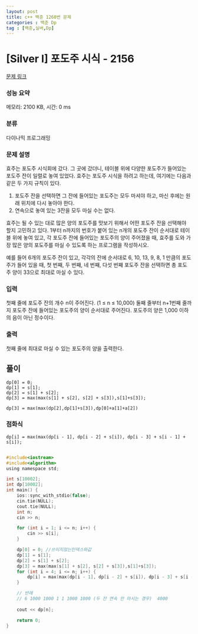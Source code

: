 ```yaml
---
layout: post
title: c++ 백준 1260번 문제
categories : 백준 Dp
tag : [백준,실버,Dp]
---
```


# [Silver I] 포도주 시식 - 2156 

[문제 링크](https://www.acmicpc.net/problem/2156) 

### 성능 요약

메모리: 2100 KB, 시간: 0 ms

### 분류

다이나믹 프로그래밍

### 문제 설명

<p>효주는 포도주 시식회에 갔다. 그 곳에 갔더니, 테이블 위에 다양한 포도주가 들어있는 포도주 잔이 일렬로 놓여 있었다. 효주는 포도주 시식을 하려고 하는데, 여기에는 다음과 같은 두 가지 규칙이 있다.</p>

<ol>
	<li>포도주 잔을 선택하면 그 잔에 들어있는 포도주는 모두 마셔야 하고, 마신 후에는 원래 위치에 다시 놓아야 한다.</li>
	<li>연속으로 놓여 있는 3잔을 모두 마실 수는 없다.</li>
</ol>

<p>효주는 될 수 있는 대로 많은 양의 포도주를 맛보기 위해서 어떤 포도주 잔을 선택해야 할지 고민하고 있다. 1부터 n까지의 번호가 붙어 있는 n개의 포도주 잔이 순서대로 테이블 위에 놓여 있고, 각 포도주 잔에 들어있는 포도주의 양이 주어졌을 때, 효주를 도와 가장 많은 양의 포도주를 마실 수 있도록 하는 프로그램을 작성하시오. </p>

<p>예를 들어 6개의 포도주 잔이 있고, 각각의 잔에 순서대로 6, 10, 13, 9, 8, 1 만큼의 포도주가 들어 있을 때, 첫 번째, 두 번째, 네 번째, 다섯 번째 포도주 잔을 선택하면 총 포도주 양이 33으로 최대로 마실 수 있다.</p>

### 입력 

 <p>첫째 줄에 포도주 잔의 개수 n이 주어진다. (1 ≤ n ≤ 10,000) 둘째 줄부터 n+1번째 줄까지 포도주 잔에 들어있는 포도주의 양이 순서대로 주어진다. 포도주의 양은 1,000 이하의 음이 아닌 정수이다.</p>

### 출력 

 <p>첫째 줄에 최대로 마실 수 있는 포도주의 양을 출력한다.</p>


## 풀이

    dp[0] = 0;
	dp[1] = s[1];
	dp[2] = s[1] + s[2];
	dp[3] = max(max(s[1] + s[2], s[2] + s[3]),s[1]+s[3]);
    
    dp[3] = max(max(dp[2],dp[1]+s[3]),dp[0]+a[1]+a[2])

### 점화식
    dp[i] = max(max(dp[i - 1], dp[i - 2] + s[i]), dp[i - 3] + s[i - 1] + s[i]);

```c

#include<iostream>
#include<algorithm>
using namespace std;

int s[10002]; 
int dp[10002];
int main() {
	ios::sync_with_stdio(false);
	cin.tie(NULL);
	cout.tie(NULL);
	int n; 
	cin >> n;

	for (int i = 1; i <= n; i++) {
		cin >> s[i];
	}

	dp[0] = 0; //쓰이지않는인덱스와값
	dp[1] = s[1];
	dp[2] = s[1] + s[2];
	dp[3] = max(max(s[1] + s[2], s[2] + s[3]),s[1]+s[3]);
	for (int i = 4; i <= n; i++) {
		dp[i] = max(max(dp[i - 1], dp[i - 2] + s[i]), dp[i - 3] + s[i - 1] + s[i]);
	}

	// 반례
	// 6 1000 1000 1 1 1000 1000 (두 잔 연속 안 마시는 경우)	4000
	
	cout << dp[n];

	return 0;
}
```